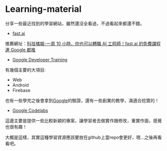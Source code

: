 # Learning-material

分享一些最近找到的學習網站，雖然還沒全看過，不過看起來都還不錯。

- [fast.ai](http://course.fast.ai/)

推薦網址：[科技橘報-一周 10 小時，你也可以轉職 AI 工程師！fast.ai 的免費課程連 Google 都推](https://buzzorange.com/techorange/2017/03/22/freeailesson/)

- [Google Developer Training](https://developers.google.com/training/)

有幾個主要的大項目:
- Web
- Android
- Firebase

也有一些學完之後會拿到[Google](google.com)的驗證，還有一些創業的教學，滿適合挖寶的！

- [Google Codelabs](https://codelabs.developers.google.com/)

這邊主要是提供一些比較新穎的專案，讓學習者去做實作跟修改，重實作面，感覺也很有趣！

大概是這樣，其實這種學習資源應該要放在github上當repo會更好，嗯...之後再看看吧。
